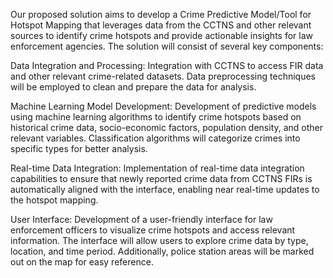 Our proposed solution aims to develop a Crime Predictive Model/Tool for Hotspot Mapping that leverages data from the CCTNS and other relevant sources to identify crime hotspots and provide actionable insights for law enforcement agencies. The solution will consist of several key components:

Data Integration and Processing: Integration with CCTNS to access FIR data and other relevant crime-related datasets. Data preprocessing techniques will be employed to clean and prepare the data for analysis.

Machine Learning Model Development: Development of predictive models using machine learning algorithms to identify crime hotspots based on historical crime data, socio-economic factors, population density, and other relevant variables. Classification algorithms will categorize crimes into specific types for better analysis.

Real-time Data Integration: Implementation of real-time data integration capabilities to ensure that newly reported crime data from CCTNS FIRs is automatically aligned with the interface, enabling near real-time updates to the hotspot mapping.

User Interface: Development of a user-friendly interface for law enforcement officers to visualize crime hotspots and access relevant information. The interface will allow users to explore crime data by type, location, and time period. Additionally, police station areas will be marked out on the map for easy reference.
